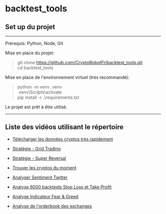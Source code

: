 # backtest_tools

## Set up du projet
----
Prérequis: Python, Node, Git

Mise en place du projet:
>git clone https://github.com/CryptoRobotFr/backtest_tools.git  
> cd backtest_tools

Mise en place de l'environnement virtuel (très recommandé):
>python -m venv .venv  
>.venv\Scripts\activate  
>pip install -r .\requirements.txt  

Le projet est prêt à être utilisé.

---

## Liste des vidéos utilisant le répertoire

- [Télécharger les données cryptos très rapidement](https://www.youtube.com/watch?v=yRkIdaxKOyE)

- [Stratégie - Grid Trading](https://www.youtube.com/watch?v=xeeWA6GKSek)

- [Stratégie - Super Reversal](https://www.youtube.com/watch?v=Mqriz5YfrJo)

- [Trouver les cryptos du moment](https://www.youtube.com/watch?v=lbNzbktQeP0)

- [Analyser Sentiment Twitter](https://www.youtube.com/watch?v=vg4zZCVALlE)

- [Analyse 6000 backtests Stop Loss et Take Profit](https://www.youtube.com/watch?v=9-OH7jp_GP8)

- [Analyse Indicateur Fear & Greed](https://www.youtube.com/watch?v=QSjC3bqWfXQ)

- [Analyse de l'orderbook des exchanges](https://www.youtube.com/watch?v=jzUlg98fIWw)
